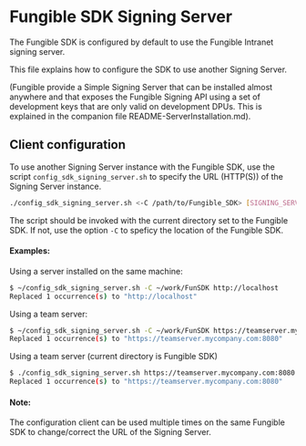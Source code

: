 # Fungible SDK Signing Server

The Fungible SDK is configured by default to use the Fungible Intranet signing server.

This file explains how to configure the SDK to use another Signing Server.

(Fungible provide a Simple Signing Server that can be installed almost anywhere and that exposes the Fungible Signing API using a set of development keys that are only valid on development DPUs. This is explained in the companion file README-ServerInstallation.md).

## Client configuration

To use another Signing Server instance with the Fungible SDK, use the script `config_sdk_signing_server.sh` to specify the URL (HTTP(S)) of the Signing Server instance.

```sh 
./config_sdk_signing_server.sh <-C /path/to/Fungible_SDK> [SIGNING_SERVER_HTTP_URL]
```


The script should be invoked with the current directory set to the Fungible SDK. If not, use the option `-C` to speficy the location of the Fungible SDK.

#### Examples:

Using a server installed on the same machine:

```sh
$ ~/config_sdk_signing_server.sh -C ~/work/FunSDK http://localhost
Replaced 1 occurrence(s) to "http://localhost"
```

Using a team server:

```sh
$ ~/config_sdk_signing_server.sh -C ~/work/FunSDK https://teamserver.mycompany.com:8080
Replaced 1 occurrence(s) to "https://teamserver.mycompany.com:8080"
```

Using a team server (current directory is Fungible SDK)

```sh 
$ ./config_sdk_signing_server.sh https://teamserver.mycompany.com:8080
Replaced 1 occurrence(s) to "https://teamserver.mycompany.com:8080"
```


#### Note:
The configuration client can be used multiple times on the same Fungible SDK to change/correct the URL of the Signing Server.
